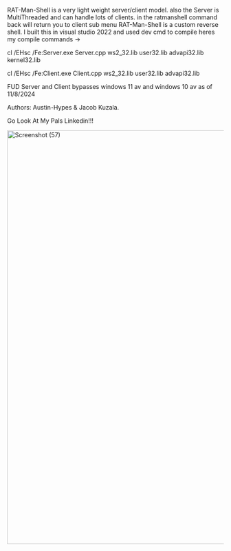 RAT-Man-Shell is a very light weight server/client model. also the Server is MultiThreaded and can handle lots of clients. in the ratmanshell command back will return you to client sub menu RAT-Man-Shell is a custom reverse shell. I built this in visual studio 2022 and used dev cmd to compile heres my compile commands -> 

cl /EHsc /Fe:Server.exe Server.cpp ws2_32.lib user32.lib advapi32.lib kernel32.lib        

cl /EHsc /Fe:Client.exe Client.cpp ws2_32.lib user32.lib advapi32.lib

FUD Server and Client bypasses windows 11 av and windows 10 av as of 11/8/2024




Authors: 
Austin-Hypes & Jacob Kuzala. 

Go Look At My Pals Linkedin!!!                                                                                                                  




<img width="960" alt="Screenshot (57)" src="https://github.com/user-attachments/assets/8eab8c00-919b-490d-ae37-3088115e6056">

